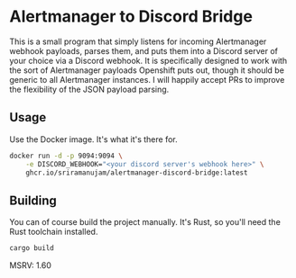 # Alertmanager to Discord Bridge

This is a small program that simply listens for incoming Alertmanager webhook payloads, parses them, and puts them into a Discord server of your choice via a Discord webhook. It is specifically designed to work with the sort of Alertmanager payloads Openshift puts out, though it should be generic to all Alertmanager instances. I will happily accept PRs to improve the flexibility of the JSON payload parsing.

## Usage

Use the Docker image. It's what it's there for.

```sh
docker run -d -p 9094:9094 \
    -e DISCORD_WEBHOOK="<your discord server's webhook here>" \
    ghcr.io/sriramanujam/alertmanager-discord-bridge:latest
```

## Building

You can of course build the project manually. It's Rust, so you'll need the Rust toolchain installed.

```sh
cargo build
```

MSRV: 1.60
